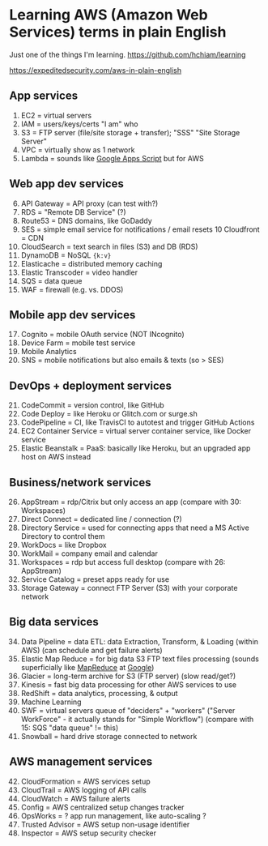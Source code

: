 # Learning AWS (Amazon Web Services) terms in plain English

Just one of the things I'm learning. <https://github.com/hchiam/learning>

<https://expeditedsecurity.com/aws-in-plain-english>

## App services

1. EC2 = virtual servers
2. IAM = users/keys/certs "I am" who
3. S3 = FTP server (file/site storage + transfer); "SSS" "Site Storage Server"
4. VPC = virtually show as 1 network
5. Lambda = sounds like [Google Apps Script](https://github.com/hchiam/learning-google-apps-script) but for AWS

## Web app dev services

6. API Gateway = API proxy (can test with?)
7. RDS = "Remote DB Service" (?)
8. Route53 = DNS domains, like GoDaddy
9. SES = simple email service for notifications / email resets
   10 Cloudfront = CDN
10. CloudSearch = text search in files (S3) and DB (RDS)
11. DynamoDB = NoSQL `{k:v}`
12. Elasticache = distributed memory caching
13. Elastic Transcoder = video handler
14. SQS = data queue
15. WAF = firewall (e.g. vs. DDOS)

## Mobile app dev services

17. Cognito = mobile OAuth service (NOT INcognito)
18. Device Farm = mobile test service
19. Mobile Analytics
20. SNS = mobile notifications but also emails & texts (so > SES)

## DevOps + deployment services

21. CodeCommit = version control, like GitHub
22. Code Deploy = like Heroku or Glitch.com or surge.sh
23. CodePipeline = CI, like TravisCI to autotest and trigger GitHub Actions
24. EC2 Container Service = virtual server container service, like Docker service
25. Elastic Beanstalk = PaaS: basically like Heroku, but an upgraded app host on AWS instead

## Business/network services

26. AppStream = rdp/Citrix but only access an app (compare with 30: Workspaces)
27. Direct Connect = dedicated line / connection (?)
28. Directory Service = used for connecting apps that need a MS Active Directory to control them
29. WorkDocs = like Dropbox
30. WorkMail = company email and calendar
31. Workspaces = rdp but access full desktop (compare with 26: AppStream)
32. Service Catalog = preset apps ready for use
33. Storage Gateway = connect FTP Server (S3) with your corporate network

## Big data services

34. Data Pipeline = data ETL: data Extraction, Transform, & Loading (within AWS) (can schedule and get failure alerts)
35. Elastic Map Reduce = for big data S3 FTP text files processing (sounds superficially like [MapReduce](https://en.wikipedia.org/wiki/MapReduce) at [Google](https://static.googleusercontent.com/media/research.google.com/en//archive/mapreduce-osdi04.pdf))
36. Glacier = long-term archive for S3 (FTP server) (slow read/get?)
37. Kinesis = fast big data processing for other AWS services to use
38. RedShift = data analytics, processing, & output
39. Machine Learning
40. SWF = virtual servers queue of "deciders" + "workers" ("Server WorkForce" - it actually stands for "Simple Workflow") (compare with 15: SQS "data queue" != this)
41. Snowball = hard drive storage connected to network

## AWS management services

42. CloudFormation = AWS services setup
43. CloudTrail = AWS logging of API calls
44. CloudWatch = AWS failure alerts
45. Config = AWS centralized setup changes tracker
46. OpsWorks = ? app run management, like auto-scaling ?
47. Trusted Advisor = AWS setup non-usage identifier
48. Inspector = AWS setup security checker
